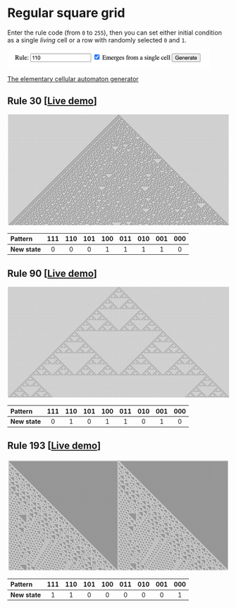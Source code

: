 # Regular square grid

Enter the rule code (from `0` to `255`), then you can set  either initial 
condition as a single _living_ cell or a row with randomly selected `0` and `1`.

[<img src="./docs/tool.png" alt="tool bar" width="460">](https://matejker.github.io/elementary-cellular-automaton/orthogonal.html)

[The elementary cellular automaton generator](https://matejker.github.io/elementary-cellular-automaton/orthogonal.html)

## Rule 30 [[Live demo](https://matejker.github.io/elementary-cellular-automaton/orthogonal.html?rule=30)]
![](./docs/rule30.png)

| Pattern       | 111    | 110    | 101    | 100    | 011    | 010    | 001    | 000    |
| :---          | :----: | :----: | :----: | :----: | :----: | :----: | :----: | :----: |
| **New state** | 0      | 0      | 0      | 1      | 1      | 1      | 1      | 0      |

## Rule 90 [[Live demo](https://matejker.github.io/elementary-cellular-automaton/orthogonal.html?rule=90)]
![](./docs/rule90.png)

| Pattern       | 111    | 110    | 101    | 100    | 011    | 010    | 001    | 000    |
| :---          | :----: | :----: | :----: | :----: | :----: | :----: | :----: | :----: |
| **New state** | 0      | 1      | 0      | 1      | 1      | 0      | 1      | 0      |

## Rule 193 [[Live demo](https://matejker.github.io/elementary-cellular-automaton/orthogonal.html?rule=193)]
![](./docs/rule193.png)

| Pattern       | 111    | 110    | 101    | 100    | 011    | 010    | 001    | 000    |
| :---          | :----: | :----: | :----: | :----: | :----: | :----: | :----: | :----: |
| **New state** | 1      | 1      | 0      | 0      | 0      | 0      | 0      | 1      |